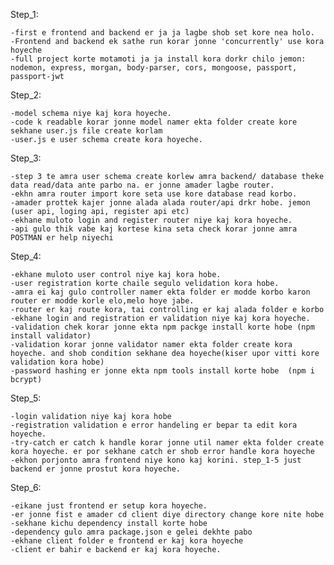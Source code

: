 Step_1:

    -first e frontend and backend er ja ja lagbe shob set kore nea holo.
    -Frontend and backend ek sathe run korar jonne 'concurrently' use kora hoyeche
    -full project korte motamoti ja ja install kora dorkr chilo jemon: nodemon, express, morgan, body-parser, cors, mongoose, passport, passport-jwt

Step_2:

    -model schema niye kaj kora hoyeche.
    -code k readable korar jonne model namer ekta folder create kore sekhane user.js file create korlam
    -user.js e user schema create kora hoyeche.

Step_3:

    -step 3 te amra user schema create korlew amra backend/ database theke data read/data ante parbo na. er jonne amader lagbe router.
    -ekhn amra router import kore seta use kore database read korbo.
    -amader prottek kajer jonne alada alada router/api drkr hobe. jemon (user api, loging api, register api etc)
    -ekhane muloto login and register router niye kaj kora hoyeche.
    -api gulo thik vabe kaj kortese kina seta check korar jonne amra POSTMAN er help niyechi

Step_4:

    -ekhane muloto user control niye kaj kora hobe.
    -user registration korte chaile segulo velidation kora hobe.
    -amra ei kaj gulo controller namer ekta folder er modde korbo karon router er modde korle elo,melo hoye jabe.
    -router er kaj route kora, tai controlling er kaj alada folder e korbo
    -ekhane login and registration er validation niye kaj kora hoyeche.
    -validation chek korar jonne ekta npm packge install korte hobe (npm install validator)
    -validation korar jonne validator namer ekta folder create kora hoyeche. and shob condition sekhane dea hoyeche(kiser upor vitti kore validation kora hobe)
    -password hashing er jonne ekta npm tools install korte hobe  (npm i bcrypt)

Step_5:

    -login validation niye kaj kora hobe
    -registration validation e error handeling er bepar ta edit kora hoyeche.
    -try-catch er catch k handle korar jonne util namer ekta folder create kora hoyeche. er por sekhane catch er shob error handle kora hoyeche
    -ekhon porjonto amra frontend niye kono kaj korini. step_1-5 just backend er jonne prostut kora hoyeche.

Step_6:

    -eikane just frontend er setup kora hoyeche.
    -er jonne fist e amader cd client diye directory change kore nite hobe
    -sekhane kichu dependency install korte hobe
    -dependency gulo amra package.json e gelei dekhte pabo
    -ekhane client folder e frontend er kaj kora hoyeche
    -client er bahir e backend er kaj kora hoyeche.
